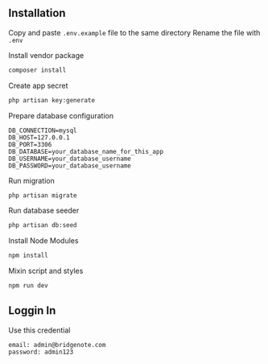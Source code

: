 ## Installation

Copy and paste ```.env.example``` file to the same directory
Rename the file with ```.env```

Install vendor package

```bash
composer install
```

Create app secret

```bash
php artisan key:generate
```

Prepare database configuration
```dotenv
DB_CONNECTION=mysql
DB_HOST=127.0.0.1
DB_PORT=3306
DB_DATABASE=your_database_name_for_this_app
DB_USERNAME=your_database_username
DB_PASSWORD=your_database_username
```

Run migration

```bash
php artisan migrate
```

Run database seeder

```bash
php artisan db:seed
```

Install Node Modules

```bash
npm install
```

Mixin script and styles

```bash
npm run dev
```

## Loggin In
Use this credential
```dotenv
email: admin@bridgenote.com
password: admin123
```

